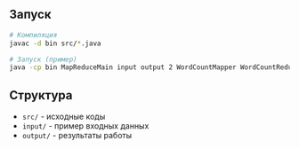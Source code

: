 ## Запуск
```bash
# Компиляция
javac -d bin src/*.java

# Запуск (пример)
java -cp bin MapReduceMain input output 2 WordCountMapper WordCountReducer
```

## Структура
- `src/` - исходные коды
- `input/` - пример входных данных
- `output/` - результаты работы
